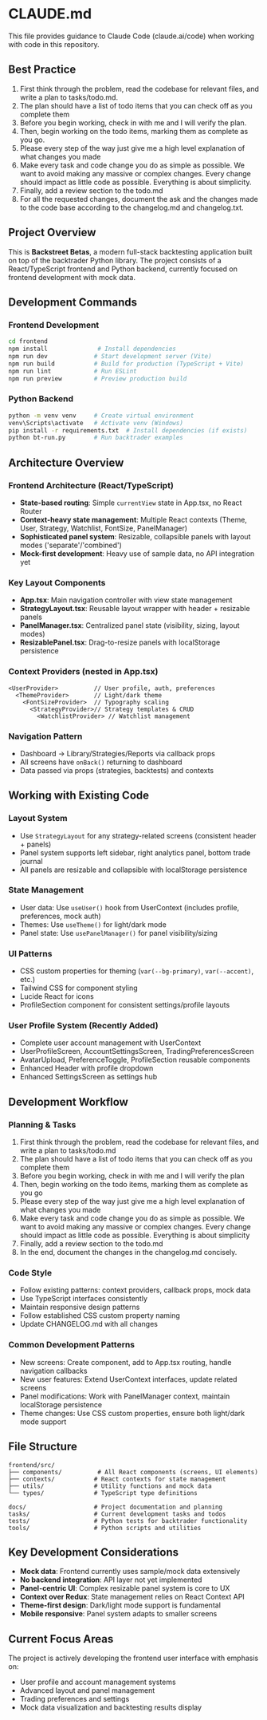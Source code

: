# CLAUDE.md

This file provides guidance to Claude Code (claude.ai/code) when working with code in this repository.

## Best Practice

1. First think through the problem, read the codebase for relevant files, and write a plan to tasks/todo.md.
2. The plan should have a list of todo items that you can check off as you complete them
3. Before you begin working, check in with me and I will verify the plan.
4. Then, begin working on the todo items, marking them as complete as you go.
5. Please every step of the way just give me a high level explanation of what changes you made
6. Make every task and code change you do as simple as possible. We want to avoid making any massive or complex changes. Every change should impact as little code as possible. Everything is about simplicity.
7. Finally, add a review section to the todo.md
8. For all the requested changes, document the ask and the changes made to the code base according to the changelog.md and changelog.txt.

## Project Overview

This is **Backstreet Betas**, a modern full-stack backtesting application built on top of the backtrader Python library. The project consists of a React/TypeScript frontend and Python backend, currently focused on frontend development with mock data.

## Development Commands

### Frontend Development
```bash
cd frontend
npm install              # Install dependencies
npm run dev             # Start development server (Vite)
npm run build           # Build for production (TypeScript + Vite)
npm run lint            # Run ESLint
npm run preview         # Preview production build
```

### Python Backend
```bash
python -m venv venv     # Create virtual environment
venv\Scripts\activate   # Activate venv (Windows)
pip install -r requirements.txt  # Install dependencies (if exists)
python bt-run.py        # Run backtrader examples
```

## Architecture Overview

### Frontend Architecture (React/TypeScript)
- **State-based routing**: Simple `currentView` state in App.tsx, no React Router
- **Context-heavy state management**: Multiple React contexts (Theme, User, Strategy, Watchlist, FontSize, PanelManager)
- **Sophisticated panel system**: Resizable, collapsible panels with layout modes ('separate'/'combined')
- **Mock-first development**: Heavy use of sample data, no API integration yet

### Key Layout Components
- **App.tsx**: Main navigation controller with view state management
- **StrategyLayout.tsx**: Reusable layout wrapper with header + resizable panels
- **PanelManager.tsx**: Centralized panel state (visibility, sizing, layout modes)
- **ResizablePanel.tsx**: Drag-to-resize panels with localStorage persistence

### Context Providers (nested in App.tsx)
```tsx
<UserProvider>          // User profile, auth, preferences
  <ThemeProvider>       // Light/dark theme
    <FontSizeProvider>  // Typography scaling
      <StrategyProvider>// Strategy templates & CRUD
        <WatchlistProvider> // Watchlist management
```

### Navigation Pattern
- Dashboard → Library/Strategies/Reports via callback props
- All screens have `onBack()` returning to dashboard
- Data passed via props (strategies, backtests) and contexts

## Working with Existing Code

### Layout System
- Use `StrategyLayout` for any strategy-related screens (consistent header + panels)
- Panel system supports left sidebar, right analytics panel, bottom trade journal
- All panels are resizable and collapsible with localStorage persistence

### State Management
- User data: Use `useUser()` hook from UserContext (includes profile, preferences, mock auth)
- Themes: Use `useTheme()` for light/dark mode
- Panel state: Use `usePanelManager()` for panel visibility/sizing

### UI Patterns
- CSS custom properties for theming (`var(--bg-primary)`, `var(--accent)`, etc.)
- Tailwind CSS for component styling
- Lucide React for icons
- ProfileSection component for consistent settings/profile layouts

### User Profile System (Recently Added)
- Complete user account management with UserContext
- UserProfileScreen, AccountSettingsScreen, TradingPreferencesScreen
- AvatarUpload, PreferenceToggle, ProfileSection reusable components
- Enhanced Header with profile dropdown
- Enhanced SettingsScreen as settings hub

## Development Workflow

### Planning & Tasks
1. First think through the problem, read the codebase for relevant files, and write a plan to tasks/todo.md
2. The plan should have a list of todo items that you can check off as you complete them
3. Before you begin working, check in with me and I will verify the plan
4. Then, begin working on the todo items, marking them as complete as you go
5. Please every step of the way just give me a high level explanation of what changes you made
6. Make every task and code change you do as simple as possible. We want to avoid making any massive or complex changes. Every change should impact as little code as possible. Everything is about simplicity
7. Finally, add a review section to the todo.md
8. In the end, document the changes in the changelog.md concisely.

### Code Style
- Follow existing patterns: context providers, callback props, mock data
- Use TypeScript interfaces consistently
- Maintain responsive design patterns
- Follow established CSS custom property naming
- Update CHANGELOG.md with all changes

### Common Development Patterns
- New screens: Create component, add to App.tsx routing, handle navigation callbacks
- New user features: Extend UserContext interfaces, update related screens
- Panel modifications: Work with PanelManager context, maintain localStorage persistence
- Theme changes: Use CSS custom properties, ensure both light/dark mode support

## File Structure

```
frontend/src/
├── components/          # All React components (screens, UI elements)
├── contexts/           # React contexts for state management
├── utils/              # Utility functions and mock data
└── types/              # TypeScript type definitions

docs/                   # Project documentation and planning
tasks/                  # Current development tasks and todos
tests/                  # Python tests for backtrader functionality
tools/                  # Python scripts and utilities
```

## Key Development Considerations

- **Mock data**: Frontend currently uses sample/mock data extensively
- **No backend integration**: API layer not yet implemented
- **Panel-centric UI**: Complex resizable panel system is core to UX
- **Context over Redux**: State management relies on React Context API
- **Theme-first design**: Dark/light mode support is fundamental
- **Mobile responsive**: Panel system adapts to smaller screens

## Current Focus Areas

The project is actively developing the frontend user interface with emphasis on:
- User profile and account management systems
- Advanced layout and panel management
- Trading preferences and settings
- Mock data visualization and backtesting results display

